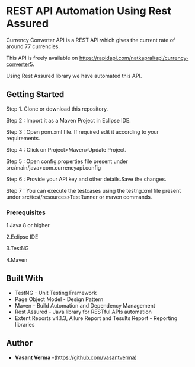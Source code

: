 # REST API Automation Using Rest Assured 

Currency Converter API is a REST API which gives the current rate of around 77 currencies.

This API is freely available on https://rapidapi.com/natkapral/api/currency-converter5.

Using Rest Assured library we have automated this API.

## Getting Started

Step 1. Clone or download this repository.

Step 2 : Import it as a Maven Project in Eclipse IDE.

Step 3 : Open pom.xml file. If required edit it according to your requirements.

Step 4 : Click on Project>Maven>Update Project.

Step 5 : Open config.properties file present under src/main/java>com.currencyapi.config

Step 6 : Provide your API key and other details.Save the changes.

Step 7 : You can execute the testcases using the testng.xml file present under src/test/resources>TestRunner or maven commands.


### Prerequisites

1.Java 8 or higher

2.Eclipse IDE

3.TestNG 

4.Maven 

## Built With

* TestNG - Unit Testing Framework
* Page Object Model - Design Pattern
* Maven - Build Automation and Dependency Management
* Rest Assured - Java library for RESTful APIs automation
* Extent Reports v4.1.3, Allure Report and Tesults Report - Reporting libraries


## Author

* **Vasant Verma** -(https://github.com/vasantverma)


